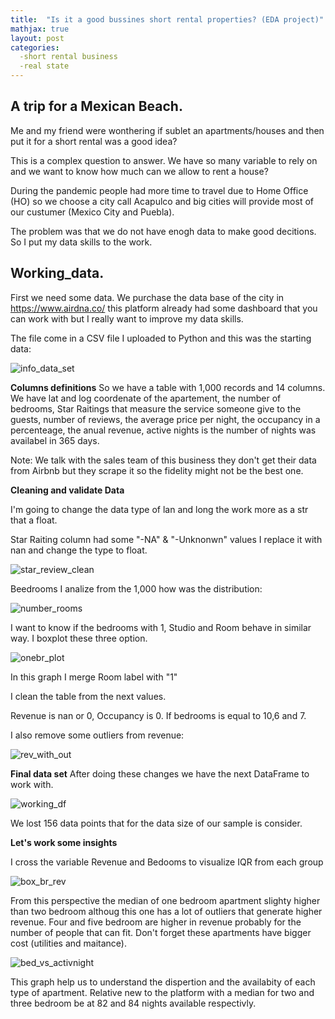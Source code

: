 ```yaml
---
title:  "Is it a good bussines short rental properties? (EDA project)"
mathjax: true
layout: post
categories:
  -short rental business
  -real state
---
```


## A trip for a Mexican Beach.

Me and my friend were wonthering if sublet an apartments/houses and then put it for a short rental was a good idea? 

This is a complex question to answer. We have so many variable to rely on and we want to know how much can we allow to rent a house? 

 During the pandemic people had more time to travel due to Home Office (HO) so we choose a city call Acapulco and big cities will provide most of our custumer (Mexico City and Puebla). 

The problem was that we do not have enogh data to make good decitions. So I put my data skills to the work.

## Working_data.

First we need some data. We purchase the data base of the city in https://www.airdna.co/ this platform already had some dashboard that you can work with but I really want to improve my data skills. 

The file come in a CSV file I uploaded to Python and this was the starting data:

![info_data_set](/assets/info_data_set.png)

**Columns definitions** 
So we have a table with 1,000 records and 14 columns. We have lat and log coordenate of the apartement, the number of bedrooms, Star Raitings that measure the service someone give to the guests, number of reviews, the average price per night, the occupancy in a percenteage, the anual revenue, active nights is the number of nights was availabel in 365 days.

Note: We talk with the sales team of this business they don't get their data from Airbnb but they scrape it so the fidelity might not be the best one. 

**Cleaning and validate Data** 

I'm going to change the data type of lan and long the work more as a str that a float. 

Star Raiting column had some "-NA" & "-Unknonwn" values I replace it with nan and change the type to float. 

![star_review_clean](/assets/star_review_clean.png)

Beedrooms I analize from the 1,000 how was the distribution: 

![number_rooms](/assets/dist_rooms.png) 

I want to know if the bedrooms with 1, Studio and Room behave in similar way. I boxplot these three option.

![onebr_plot](/assets/plot_onebr.png)

In this graph I merge Room label with "1" 

I clean the table from the next values. 

Revenue is nan or 0, Occupancy is 0. If bedrooms is equal to 10,6 and 7.

I also remove some outliers from revenue: 

![rev_with_out](/assets/revenue_distr_wout.png)

**Final data set**
After doing these changes we have the next DataFrame to work with. 

![working_df](/assets/working_df.png)

We lost 156 data points that for the data size of our sample is consider.

**Let's work some insights** 

I cross the variable Revenue and Bedooms to visualize IQR from each group 

![box_br_rev](/assets/boxplot_revenue_br.png)

From this perspective the median of one bedroom apartment slighty higher than two bedroom althoug this one has a lot of outliers that generate higher revenue. Four and five bedroom are higher in revenue probably for the number of people that can fit. Don't forget these apartments have bigger cost (utilities and maitance). 

![bed_vs_activnight](/assets/activ_night_per_br.png)

This graph help us to understand the dispertion and the availabity of each type of apartment. Relative new to the platform with a median for two and three bedroom be at 82 and 84 nights available respectivly. 







